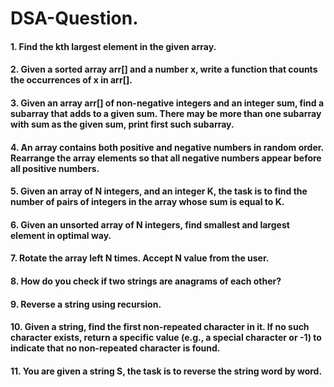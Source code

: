 # DSA-Question.
#### 1. Find the kth largest element in the given array.
#### 2. Given a sorted array arr[] and a number x, write a function that counts the occurrences of x in arr[].
#### 3. Given an array arr[] of non-negative integers and an integer sum, find a subarray that adds to a given sum. There may be more than one subarray with sum as            the given sum, print first such subarray.
#### 4. An array contains both positive and negative numbers in random order. Rearrange the array elements so that all negative numbers appear before all positive numbers.
#### 5. Given an array of N integers, and an integer K, the task is to find the number of pairs of integers in the array whose sum is equal to K.
#### 6. Given an unsorted array of N integers, find smallest and largest element in optimal way.
#### 7. Rotate the array left N times. Accept N value from the user.
#### 8. How do you check if two strings are anagrams of each other?
#### 9. Reverse a string using recursion.
#### 10. Given a string, find the first non-repeated character in it. If no such character exists, return a specific value (e.g., a special character or -1) to indicate that no non-repeated character is found.
#### 11. You are given a string S, the task is to reverse the string word by word.





